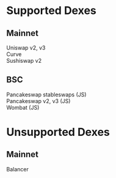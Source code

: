 # Supported Dexes

## Mainnet
Uniswap v2, v3  
Curve  
Sushiswap v2  

## BSC
Pancakeswap stableswaps (JS)  
Pancakeswap v2, v3 (JS)  
Wombat (JS)  


# Unsupported Dexes

## Mainnet
Balancer
